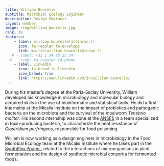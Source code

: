 ```yaml
---
title: William Bourelle
subtitle: Microbial Ecology Engineer
description: Design Engineer
layout: member
image: /img/william_bourelle.jpg
rank: 10
features:
    - label: william.bourelle[at]inrae.fr
      icon: fa-regular fa-envelope
      link: mailto:william.bourelle@inrae.fr
   # - label: +33 1 34 65 25 24
  #    icon: fa-regular fa-phone
    - label: Linkedin
      icon: fa-brand fa-linkedin
      icon_brand: true
      link: https://www.linkedin.com/in/william-bourelle/
---
```


During his master’s degree at the Paris-Saclay University, William developed his knowledge in microbiology and molecular biology and acquired skills in the use of bioinformatic and statistical tools. He did a first internship at the Micalis Institute on the impact of probiotics and pathogenic bacteria on the microbiota and the survival of the mealworm *Tenebrio molitor*. His second internship was done at the [ANSES](https://www.anses.fr/fr ) in a team specialized in toxin-producing bacteria, to characterize the heat resistance of *Clostridium perfringens*, responsible for food poisoning.

William is now working as a design engineer in microbiology in the Food Microbial Ecology team at the Micalis Institute where he takes part in the [SynthPlex Project](https://fme.micalis.fr/projects/synthplex/), related to the interactions of microorganisms in plant fermentation and the design of synthetic microbial consortia for fermented foods. 

